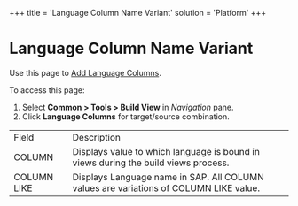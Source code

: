+++
title = 'Language Column Name Variant'
solution = 'Platform'
+++

# Language Column Name Variant

<div class="use">

Use this page to [Add Language
Columns](../Use_Cases/Build_Views#Add_Language_Columns).

</div>

To access this page:

1.  Select <span style="font-weight: bold;">Common \> Tools \> Build
    View</span> in <span style="font-style: italic;">Navigation</span>
    pane.
2.  Click <span style="font-weight: bold;">Language Columns</span> for
    target/source
combination.

|             |                                                                                       |
| ----------- | ------------------------------------------------------------------------------------- |
| Field       | Description                                                                           |
| COLUMN      | Displays value to which language is bound in views during the build views process.    |
| COLUMN LIKE | Displays Language name in SAP. All COLUMN values are variations of COLUMN LIKE value. |
